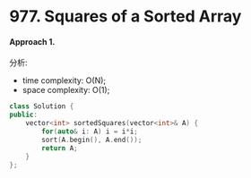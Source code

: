 # 977. Squares of a Sorted Array
#### Approach 1.
分析:
- time complexity: O(N);
- space complexity: O(1);
```c++
class Solution {
public:
    vector<int> sortedSquares(vector<int>& A) {
        for(auto& i: A) i = i*i;
        sort(A.begin(), A.end());
        return A;
    }
};
```
